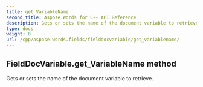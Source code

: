 ```yaml
---
title: get_VariableName
second_title: Aspose.Words for C++ API Reference
description: Gets or sets the name of the document variable to retrieve. 
type: docs
weight: 0
url: /cpp/aspose.words.fields/fielddocvariable/get_variablename/
---
```

## FieldDocVariable.get_VariableName method


Gets or sets the name of the document variable to retrieve. 

